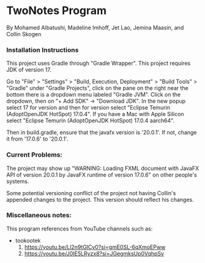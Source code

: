 # TwoNotes Program 
By Mohamed Albatushi, Madeline Imhoff, Jet Lao, Jemina Maasin, and Collin Skogen

### Installation Instructions
This project uses Gradle through "Gradle Wrapper". This project requires JDK of version 17.

Go to "File" > "Settings" > "Build, Execution, Deployment" > "Build Tools" > "Gradle" under "Gradle Projects", 
click on the pane on the right near the bottom there is a dropdown menu labeled "Gradle JVM". Click on the dropdown, 
then on "+ Add SDK" -> "Download JDK". In the new popup select 17 for version and then for version select 
"Eclipse Temurin (AdoptOpenJDK HotSpot) 17.0.4". If you have a Mac with Apple Silicon select 
"Eclipse Temurin (AdoptOpenJDK HotSpot) 17.0.4 aarch64".

Then in build.gradle, ensure that the javafx version is '20.0.1'. If not, change it from '17.0.6' to '20.0.1'.


### Current Problems:
The project may show up "WARNING: Loading FXML document with JavaFX API of version 
20.0.1 by JavaFX runtime of version 17.0.6" on other people's systems.

Some potential versioning conflict of the project not having Collin's appended changes to the project.
This version should reflect his changes.

### Miscellaneous notes:
This program references from YouTube channels such as:
* tookootek
    1. https://youtu.be/Ll2n9tGlCv0?si=gmE0SL-6qXmoEPww
    2. https://youtu.be/J0IE5LRyzx8?si=JGegmksUp0VqhpSv